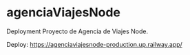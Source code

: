 # agenciaViajesNode
Deployment Proyecto de Agencia de Viajes Node.

Deploy: https://agenciaviajesnode-production.up.railway.app/
